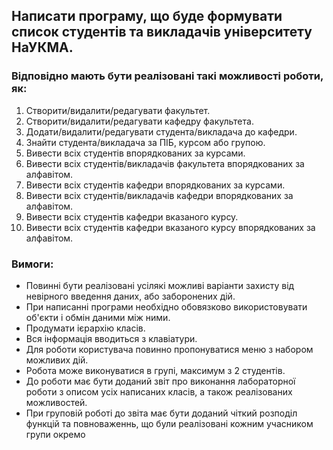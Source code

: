 ## Написати програму, що буде формувати список студентів та викладачів університету НаУКМА.

### Відповідно мають бути реалізовані такі можливості роботи, як:

1. Створити/видалити/редагувати факультет.
2. Створити/видалити/редагувати кафедру факультета.
3. Додати/видалити/редагувати студента/викладача до кафедри.
4. Знайти студента/викладача за ПІБ, курсом або групою.
5. Вивести всіх студентів впорядкованих за курсами.
6. Вивести всіх студентів/викладачів факультета впорядкованих за алфавітом.
7. Вивести всіх студентів кафедри впорядкованих за курсами.
8. Вивести всіх студентів/викладачів кафедри впорядкованих за алфавітом.
9. Вивести всіх студентів кафедри вказаного курсу.
10. Вивести всіх студентів кафедри вказаного курсу впорядкованих за алфавітом.


### Вимоги:

- Повинні бути реалізовані усілякі можливі варіанти захисту від невірного введення даних, або заборонених дій.
- При написанні програми необхідно обовязково використовувати об'єкти і обмін даними між ними.
- Продумати ієрархію класів.
- Вся інформація вводиться з клавіатури.
- Для роботи користувача повинно пропонуватися меню з набором можливих дій.
- Робота може виконуватися в групі, максимум з 2 студентів.
- До роботи має бути доданий звіт про виконання лабораторної роботи з описом усіх написаних класів, а також реалізованих можливостей.
- При груповій роботі до звіта має бути доданий чіткий розподіл функцій та повноваженнь, що були реалізовані кожним учасником групи окремо

